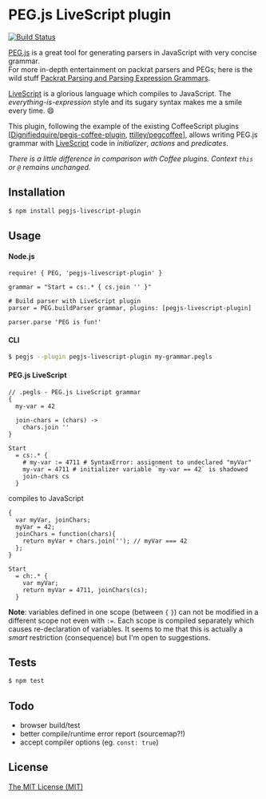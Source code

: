 # PEG.js LiveScript plugin

[![Build Status][travis-image]][travis-url]

[PEG.js][peg-js] is a great tool for generating parsers in JavaScript with very concise grammar.  
For more in-depth entertainment on packrat parsers and PEGs;
here is the wild stuff [Packrat Parsing and Parsing Expression Grammars][peg-bford].

[LiveScript][livescript] is a glorious language which compiles to JavaScript.
The _everything-is-expression_ style and its sugary syntax makes me a smile every time. :smile:

This plugin, following the example of the existing CoffeeScript plugins
[[Dignifiedquire/pegjs-coffee-plugin][cp1], [ttilley/pegcoffee][cp2]],
allows writing PEG.js grammar with
[LiveScript][livescript] code in _initializer_, _actions_ and _predicates_.

_There is a little difference in comparison with Coffee plugins.
Context `this` or `@` remains unchanged._

## Installation

```sh
$ npm install pegjs-livescript-plugin
```

## Usage

#### Node.js

```ls
require! { PEG, 'pegjs-livescript-plugin' }

grammar = "Start = cs:.* { cs.join '' }"

# Build parser with LiveScript plugin
parser = PEG.buildParser grammar, plugins: [pegjs-livescript-plugin]

parser.parse 'PEG is fun!'
```

#### CLI

```sh
$ pegjs --plugin pegjs-livescript-plugin my-grammar.pegls
```

#### PEG.js LiveScript

```pegls
// .pegls - PEG.js LiveScript grammar
{
  my-var = 42

  join-chars = (chars) ->
    chars.join ''
}

Start
  = cs:.* {
    # my-var := 4711 # SyntaxError: assignment to undeclared "myVar"
    my-var = 4711 # initializer variable `my-var == 42` is shadowed
    join-chars cs
  }
```

compiles to JavaScript

```pegjs
{
  var myVar, joinChars;
  myVar = 42;
  joinChars = function(chars){
    return myVar + chars.join(''); // myVar === 42
  };
}

Start
  = ch:.* {
    var myVar;
    return myVar = 4711, joinChars(cs);
  }
```

__Note__: variables defined in one scope (between `{` `}`) can not be modified in a different scope
not even with `:=`. Each scope is compiled separately which causes re-declaration of variables.
It seems to me that this is actually a _smart_ restriction (consequence) but I'm open to suggestions.

## Tests

```sh
$ npm test
```

## Todo

- browser build/test
- better compile/runtime error report (sourcemap?!)
- accept compiler options (eg. `const: true`)

## License

[The MIT License (MIT)][license]

[peg-js]: https://github.com/pegjs/pegjs
[peg-bford]: http://bford.info/packrat
[livescript]: https://github.com/gkz/LiveScript
[cp1]: https://github.com/Dignifiedquire/pegjs-coffee-plugin
[cp2]: https://github.com/ttilley/pegcoffee

[travis-image]: https://api.travis-ci.org/tgrospic/pegjs-livescript-plugin.svg
[travis-url]: https://travis-ci.org/tgrospic/pegjs-livescript-plugin
[license]: https://github.com/tgrospic/pegjs-livescript-plugin/blob/master/LICENSE
